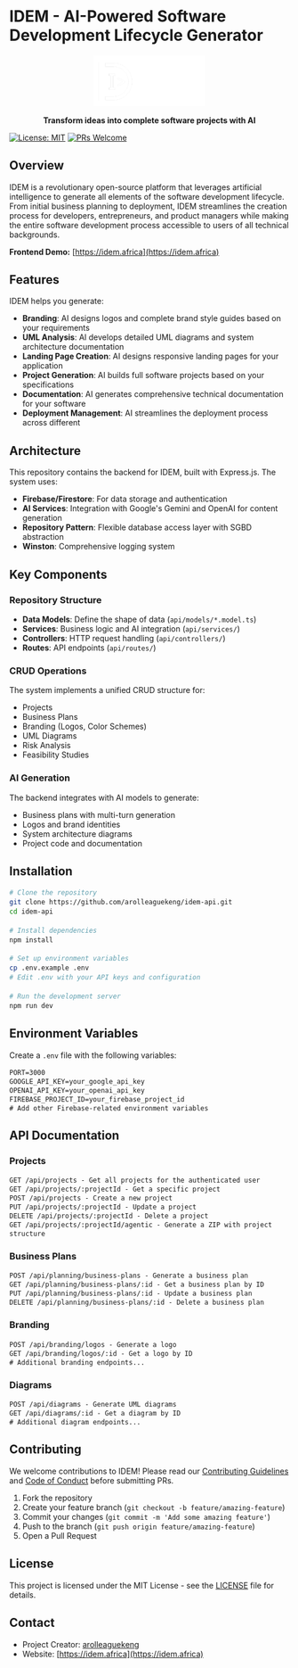 # IDEM - AI-Powered Software Development Lifecycle Generator

<div align="center">
  <img src="public/logo_white.png" alt="IDEM Logo" width="200" height="auto">
  <p><strong>Transform ideas into complete software projects with AI</strong></p>
</div>

[![License: MIT](https://img.shields.io/badge/License-MIT-yellow.svg)](https://opensource.org/licenses/MIT)
[![PRs Welcome](https://img.shields.io/badge/PRs-welcome-brightgreen.svg)](CODE_OF_CONDUCT.md)

## Overview

IDEM is a revolutionary open-source platform that leverages artificial intelligence to generate all elements of the software development lifecycle. From initial business planning to deployment, IDEM streamlines the creation process for developers, entrepreneurs, and product managers while making the entire software development process accessible to users of all technical backgrounds.

**Frontend Demo:** [https://idem.africa](https://idem.africa)

## Features

IDEM helps you generate:

- **Branding**: AI designs logos and complete brand style guides based on your requirements
- **UML Analysis**: AI develops detailed UML diagrams and system architecture documentation
- **Landing Page Creation**: AI designs responsive landing pages for your application
- **Project Generation**: AI builds full software projects based on your specifications
- **Documentation**: AI generates comprehensive technical documentation for your software
- **Deployment Management**: AI streamlines the deployment process across different 

## Architecture

This repository contains the backend for IDEM, built with Express.js. The system uses:

- **Firebase/Firestore**: For data storage and authentication
- **AI Services**: Integration with Google's Gemini and OpenAI for content generation
- **Repository Pattern**: Flexible database access layer with SGBD abstraction
- **Winston**: Comprehensive logging system

## Key Components

### Repository Structure

- **Data Models**: Define the shape of data (`api/models/*.model.ts`)
- **Services**: Business logic and AI integration (`api/services/`)
- **Controllers**: HTTP request handling (`api/controllers/`)
- **Routes**: API endpoints (`api/routes/`)

### CRUD Operations

The system implements a unified CRUD structure for:
- Projects
- Business Plans
- Branding (Logos, Color Schemes)
- UML Diagrams
- Risk Analysis
- Feasibility Studies

### AI Generation

The backend integrates with AI models to generate:
- Business plans with multi-turn generation
- Logos and brand identities
- System architecture diagrams
- Project code and documentation

## Installation

```bash
# Clone the repository
git clone https://github.com/arolleaguekeng/idem-api.git
cd idem-api

# Install dependencies
npm install

# Set up environment variables
cp .env.example .env
# Edit .env with your API keys and configuration

# Run the development server
npm run dev
```

## Environment Variables

Create a `.env` file with the following variables:

```
PORT=3000
GOOGLE_API_KEY=your_google_api_key
OPENAI_API_KEY=your_openai_api_key
FIREBASE_PROJECT_ID=your_firebase_project_id
# Add other Firebase-related environment variables
```

## API Documentation

### Projects

```
GET /api/projects - Get all projects for the authenticated user
GET /api/projects/:projectId - Get a specific project
POST /api/projects - Create a new project
PUT /api/projects/:projectId - Update a project
DELETE /api/projects/:projectId - Delete a project
GET /api/projects/:projectId/agentic - Generate a ZIP with project structure
```

### Business Plans

```
POST /api/planning/business-plans - Generate a business plan
GET /api/planning/business-plans/:id - Get a business plan by ID
PUT /api/planning/business-plans/:id - Update a business plan
DELETE /api/planning/business-plans/:id - Delete a business plan
```

### Branding

```
POST /api/branding/logos - Generate a logo
GET /api/branding/logos/:id - Get a logo by ID
# Additional branding endpoints...
```

### Diagrams

```
POST /api/diagrams - Generate UML diagrams
GET /api/diagrams/:id - Get a diagram by ID
# Additional diagram endpoints...
```

## Contributing

We welcome contributions to IDEM! Please read our [Contributing Guidelines](CONTRIBUTING.md) and [Code of Conduct](CODE_OF_CONDUCT.md) before submitting PRs.

1. Fork the repository
2. Create your feature branch (`git checkout -b feature/amazing-feature`)
3. Commit your changes (`git commit -m 'Add some amazing feature'`)
4. Push to the branch (`git push origin feature/amazing-feature`)
5. Open a Pull Request

## License

This project is licensed under the MIT License - see the [LICENSE](LICENSE) file for details.

## Contact

- Project Creator: [arolleaguekeng](https://github.com/arolleaguekeng)
- Website: [https://idem.africa](https://idem.africa)
